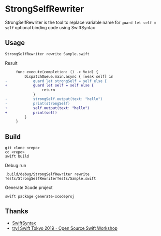 # StrongSelfRewriter
StrongSelfRewriter is the tool to replace variable name for `guard let self = self` optional binding code using SwiftSyntax

## Usage
```shell
StrongSelfRewriter rewrite Sample.swift
```

Result
```diff
     func execute(completion: () -> Void) {
         DispatchQueue.main.async { [weak self] in
-            guard let strongSelf = self else {
+            guard let self = self else {
                 return
             }
-            strongSelf.output(text: "hello")
-            print(strongSelf)
+            self.output(text: "hello")
+            print(self)
         }
     }
```



## Build
```shell
git clone <repo>
cd <repo>
swift build
```
Debug run
```shell
.build/debug/StrongSelfRewriter rewrite Tests/StrongSelfRewriterTests/Sample.swift 
```
Generate Xcode project
```shell
swift package generate-xcodeproj
```

## Thanks
- [SwiftSyntax](https://github.com/apple/swift-syntax)
- [try! Swift Tokyo 2019 - Open Source Swift Workshop](https://www.tryswift.co/events/2019/tokyo/en/#open-source-swift)
